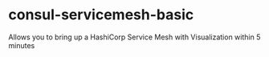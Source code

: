 # consul-servicemesh-basic
Allows you to bring up a HashiCorp Service Mesh with Visualization within 5 minutes
